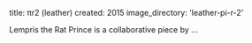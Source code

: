 title: πr2 (leather) 
created: 2015
image_directory: 'leather-pi-r-2'

Lempris the Rat Prince is a collaborative piece by ...
